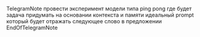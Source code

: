 TelegramNote
провести эксперимент модели типа ping pong где будет задача придумать на основании контекста и памяти идеальный prompt который будет отражать следующее слово в предложении
EndOfTelegramNote